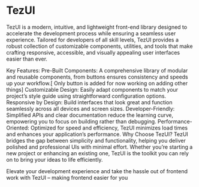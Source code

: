 # TezUI
 TezUI is a modern, intuitive, and lightweight front-end library designed to accelerate the development process while ensuring a seamless user experience. Tailored for developers of all skill levels, TezUI provides a robust collection of customizable components, utilities, and tools that make crafting responsive, accessible, and visually appealing user interfaces easier than ever.

Key Features:
Pre-Built Components: A comprehensive library of modular and reusable components, from buttons  ensures consistency and speeds up your workflow.[ Only button is added for now working on adding other things]
Customizable Design: Easily adapt components to match your project’s style guide using straightforward configuration options.
Responsive by Design: Build interfaces that look great and function seamlessly across all devices and screen sizes.
Developer-Friendly: Simplified APIs and clear documentation reduce the learning curve, empowering you to focus on building rather than debugging.
Performance-Oriented: Optimized for speed and efficiency, TezUI minimizes load times and enhances your application’s performance.
Why Choose TezUI?
TezUI bridges the gap between simplicity and functionality, helping you deliver polished and professional UIs with minimal effort. Whether you’re starting a new project or enhancing an existing one, TezUI is the toolkit you can rely on to bring your ideas to life efficiently.

Elevate your development experience and take the hassle out of frontend work with TezUI – making frontend easier for you
